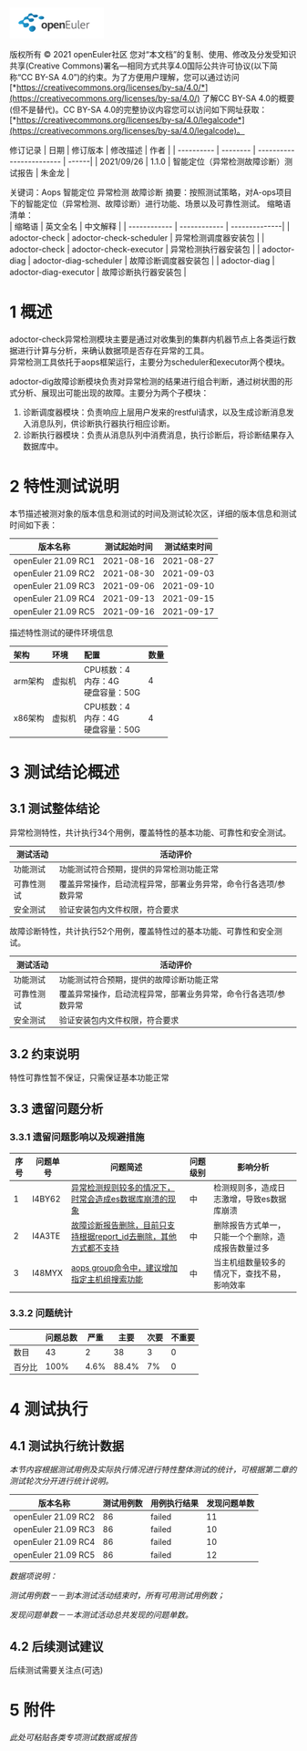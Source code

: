 ![openEuler ico](../../images/openEuler.png)

版权所有 © 2021  openEuler社区
 您对“本文档”的复制、使用、修改及分发受知识共享(Creative Commons)署名—相同方式共享4.0国际公共许可协议(以下简称“CC BY-SA 4.0”)的约束。为了方便用户理解，您可以通过访问[*https://creativecommons.org/licenses/by-sa/4.0/*](https://creativecommons.org/licenses/by-sa/4.0/) 了解CC BY-SA 4.0的概要 (但不是替代)。CC BY-SA 4.0的完整协议内容您可以访问如下网址获取：[*https://creativecommons.org/licenses/by-sa/4.0/legalcode*](https://creativecommons.org/licenses/by-sa/4.0/legalcode)。

修订记录
| 日期        | 修订版本    | 修改描述                        | 作者   |
| ---------- |  --------  | ------------------------       | ------|
| 2021/09/26 |   1.1.0    | 智能定位（异常检测故障诊断）测试报告 | 朱金龙 |

关键词：Aops 智能定位 异常检测 故障诊断
摘要：按照测试策略，对A-ops项目下的智能定位（异常检测、故障诊断）进行功能、场景以及可靠性测试。
缩略语清单：  
| 缩略语        | 英文全名      | 中文解释       |
| ------------ | ------------ | --------------|
| adoctor-check | adoctor-check-scheduler  | 异常检测调度器安装包 |
| adoctor-check | adoctor-check-executor   | 异常检测执行器安装包 |
| adoctor-diag  | adoctor-diag-scheduler   | 故障诊断调度器安装包 |
| adoctor-diag  | adoctor-diag-executor    | 故障诊断执行器安装包 |


# 1   概述

adoctor-check异常检测模块主要是通过对收集到的集群内机器节点上各类运行数据进行计算与分析，来确认数据项是否存在异常的工具。<br>
异常检测工具依托于aops框架运行，主要分为scheduler和executor两个模块。<br>

adoctor-dig故障诊断模块负责对异常检测的结果进行组合判断，通过树状图的形式分析、展现出可能出现的故障。主要分为两个子模块：<br>
1. 诊断调度器模块：负责响应上层用户发来的restful请求，以及生成诊断消息发入消息队列，供诊断执行器执行相应诊断。<br>
2. 诊断执行器模块：负责从消息队列中消费消息，执行诊断后，将诊断结果存入数据库中。


# 2   特性测试说明

本节描述被测对象的版本信息和测试的时间及测试轮次区，详细的版本信息和测试时间如下表：

| 版本名称             | 测试起始时间   | 测试结束时间   |
| ------------------- | ------------ | ------------ |
| openEuler 21.09 RC1 | 2021-08-16   | 2021-08-27   |
| openEuler 21.09 RC2 | 2021-08-30   | 2021-09-03   |
| openEuler 21.09 RC3 | 2021-09-06   | 2021-09-10   |
| openEuler 21.09 RC4 | 2021-09-13   | 2021-09-15   |
| openEuler 21.09 RC5 | 2021-09-16   | 2021-09-17   |

描述特性测试的硬件环境信息

| 架构    | 环境   | 配置                                 | 数量 |
|:-------|:------|:-------------------------------------|:----|
| arm架构 | 虚拟机 | CPU核数：4<br>内存：4G<br>硬盘容量：50G | 4   |
| x86架构 | 虚拟机 | CPU核数：4<br>内存：4G<br>硬盘容量：50G | 4   |


# 3   测试结论概述

##  3.1 测试整体结论

异常检测特性，共计执行34个用例，覆盖特性的基本功能、可靠性和安全测试。

| 测试活动    | 活动评价                                               |
| ----------| ------------------------------------------------------ |
| 功能测试   | 功能测试符合预期，提供的异常检测功能正常             |
| 可靠性测试 | 覆盖异常操作，启动流程异常，部署业务异常，命令行各选项/参数异常 |
| 安全测试   | 验证安装包内文件权限，符合要求                         |

故障诊断特性，共计执行52个用例，覆盖特性过的基本功能、可靠性和安全测试。

| 测试活动   | 活动评价                                                |
| ---------- | ---------------------------------------------------- |
| 功能测试   | 功能测试符合预期，提供的故障诊断功能正常 |
| 可靠性测试 | 覆盖异常操作，启动流程异常，部署业务异常，命令行各选项/参数异常 |
| 安全测试   | 验证安装包内文件权限，符合要求                          |

##  3.2 约束说明

特性可靠性暂不保证，只需保证基本功能正常

##  3.3 遗留问题分析

### 3.3.1 遗留问题影响以及规避措施

| 序号 | 问题单号 | 问题简述                                                     | 问题级别 | 影响分析          |
| ---- | -------- | --------------------------------------------------------- | -------- | -------------- |
| 1    | I4BY62 | [异常检测规则较多的情况下，时常会造成es数据库崩溃的现象](https://gitee.com/openeuler/A-Ops/issues/I4BY62?from=project-issue) | 中 | 检测规则多，造成日志激增，导致es数据库崩溃 | 挂起 |
| 2    | I4A3TE | [故障诊断报告删除，目前只支持根据report_id去删除，其他方式都不支持](https://gitee.com/src-openeuler/A-Ops/issues/I4A3TE?from=project-issue) | 中 | 删除报告方式单一，只能一个个删除，造成报告数量过多 | 挂起 |
| 3    | I48MYX | [aops group命令中，建议增加指定主机组搜索功能](https://gitee.com/src-openeuler/A-Ops/issues/I48MYX?from=project-issue) | 中 | 当主机组数量较多的情况下，查找不易，影响效率 | 挂起 |


### 3.3.2 问题统计

|        | 问题总数 | 严重 | 主要 | 次要 | 不重要 |
| ------ | --------| ---- | ---- | ---- | ------ |
| 数目    | 43      | 2    | 38   | 3    | 0      |
| 百分比  | 100%    | 4.6% | 88.4% | 7%  | 0      |


# 4   测试执行

##  4.1 测试执行统计数据

*本节内容根据测试用例及实际执行情况进行特性整体测试的统计，可根据第二章的测试轮次分开进行统计说明。*

| 版本名称             | 测试用例数  | 用例执行结果 | 发现问题单数 |
| ------------------- | --------- | ---------- | ---------- |
| openEuler 21.09 RC2 | 86        | failed     | 11         |
| openEuler 21.09 RC3 | 86        | failed     | 10         |
| openEuler 21.09 RC4 | 86        | failed     | 10         |
| openEuler 21.09 RC5 | 86        | failed     | 12         |

*数据项说明：*

*测试用例数－－到本测试活动结束时，所有可用测试用例数；*

*发现问题单数－－本测试活动总共发现的问题单数。*

## 4.2   后续测试建议

后续测试需要关注点(可选)


# 5     附件

*此处可粘贴各类专项测试数据或报告*

